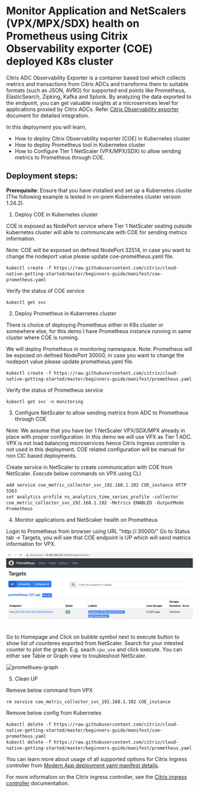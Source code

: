 # Monitor Application and NetScalers (VPX/MPX/SDX) health on Prometheus using Citrix Observability exporter (COE) deployed K8s cluster

Citrix ADC Observability Exporter is a container based tool which collects metrics and transactions from Citrix ADCs and transforms them to suitable formats (such as JSON, AVRO) for supported end points like Prometheus, ElasticSearch, Zipking, Kafka and Splunk. By analyzing the data exported to the endpoint, you can get valuable insights at a microservices level for applications proxied by Citrix ADCs. Refer [Citrix Observability exporter](https://github.com/citrix/citrix-observability-exporter) document for detailed integration.

In this deployment you will learn,
* How to deploy Citrix Observability exporter (COE) in Kubernetes cluster
* How to deploy Prometheus tool in Kubernetes cluster
* How to Configure TIer 1 NetScaler (VPX/MPX/SDX) to allow sending metrics to Prometheus through COE.

## Deployment steps:

**Prerequisite**: Ensure that you have installed and set up a Kubernetes cluster (The following example is tested in on-prem Kubernetes cluster version 1.24.2).

1. Deploy COE in Kubernetes cluster

COE is exposed as NodePort service where Tier 1 NetScaler seating outside kubernetes cluster will able to communicate with COE for sending metrics information.

Note: COE will be exposed on defined NodePort 32514, in case you want to change the nodeport value please update coe-prometheus.yaml file.
```
kubectl create -f https://raw.githubusercontent.com/citrix/cloud-native-getting-started/master/beginners-guide/manifest/coe-prometheus.yaml
```

Verify the status of COE service
```
kubectl get svc 
```

2. Deploy Prometheus in Kubernetes cluster

There is choice of deploying Prometheus either in K8s cluster or somewhere else, for this demo I have Prometheus instance running in same cluster where COE is running.

We will deploy Prometheus in monitoring namespace.
Note: Prometheus will be exposed on defined NodePort 30000, in case you want to change the nodeport value please update prometheus.yaml file.
```
kubectl create -f https://raw.githubusercontent.com/citrix/cloud-native-getting-started/master/beginners-guide/manifest/prometheus.yaml
```

Verify the status of Prometheus service
```
kubectl get svc -n monitoring
```

3. Configure NetScaler to allow sending metrics from ADC to Prometheus through COE

Note: We assume that you have tier 1 NetScaler VPX/SDX/MPX already in place with proper configuration. In this demo we will use VPX as Tier 1 ADC. VPX is not load balancing microservices hence Citrix Ingress controller is not used in this deployment. COE related configuration will be manual for non CIC based deployments.

Create service in NetScaler to create communication with COE from NetScaler. Execute below commands on VPX using CLI

```
add service coe_metric_collector_svc_192.168.1.102 COE_instance HTTP 5563
set analytics profile ns_analytics_time_series_profile -collector coe_metric_collector_svc_192.168.1.102 -Metrics ENABLED -OutputMode Prometheus
```

4. Monitor applications and NetScaker health on Prometheus

Login to Prometheus from browser using URL "http://<K8s HostNode IP>:30000/" 
Go to Status tab -> Targets, you will see that COE endpoint is UP which will send metrics information for VPX.

![promethues-targets](images/promethues-targets.png)

Go to Homepage and Click on bubble symbol next to execute button to show list of counteres exported from NetScaler.
Search for your intested counter to plot the graph. E.g. seach ``cpu_use`` and click execute. You can either see Table or Graph view to troubleshoot NetScaler.

![promethues-graph](images/promethues-graph.png)


5. Clean UP

Remove below command from VPX
```
rm service coe_metric_collector_svc_192.168.1.102 COE_instance
```

Remove below config from Kubernetes
```
kubectl delete -f https://raw.githubusercontent.com/citrix/cloud-native-getting-started/master/beginners-guide/manifest/coe-prometheus.yaml
kubectl delete -f https://raw.githubusercontent.com/citrix/cloud-native-getting-started/master/beginners-guide/manifest/prometheus.yaml
```

You can learn more about usage of all supported options for Citrix Ingress controller from [Modern App deployment yaml manifest details](https://github.com/citrix/cloud-native-getting-started/blob/master/beginners-guide/CIC-manifest-structure.md).

For more information on the Citrix ingress controller, see the [Citrix ingress controller](https://github.com/citrix/citrix-k8s-ingress-controller) documentation. 
